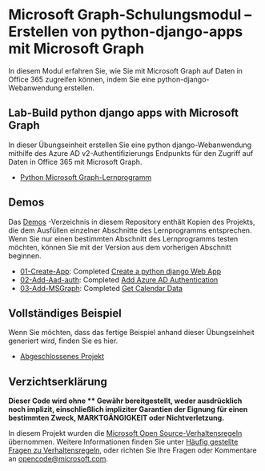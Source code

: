 # <a name="microsoft-graph-training-module---build-python-django-apps-with-microsoft-graph"></a>Microsoft Graph-Schulungsmodul – Erstellen von python-django-apps mit Microsoft Graph

In diesem Modul erfahren Sie, wie Sie mit Microsoft Graph auf Daten in Office 365 zugreifen können, indem Sie eine python-django-Webanwendung erstellen.

## <a name="lab---build-python-django-apps-with-microsoft-graph"></a>Lab-Build python django apps with Microsoft Graph

In dieser Übungseinheit erstellen Sie eine python django-Webanwendung mithilfe des Azure AD v2-Authentifizierungs Endpunkts für den Zugriff auf Daten in Office 365 mit Microsoft Graph.

- [Python Microsoft Graph-Lernprogramm](https://docs.microsoft.com/graph/training/python-tutorial)

## <a name="demos"></a>Demos

Das [Demos](./Demos) -Verzeichnis in diesem Repository enthält Kopien des Projekts, die dem Ausfüllen einzelner Abschnitte des Lernprogramms entsprechen. Wenn Sie nur einen bestimmten Abschnitt des Lernprogramms testen möchten, können Sie mit der Version aus dem vorherigen Abschnitt beginnen.

- [01-Create-App](Demos/01-create-app): Completed [Create a python django Web App](https://docs.microsoft.com/graph/training/python-tutorial?tutorial-step=1)
- [02-Add-Aad-auth](Demos/02-add-aad-auth): Completed [Add Azure AD Authentication](https://docs.microsoft.com/graph/training/python-tutorial?tutorial-step=3)
- [03-Add-MSGraph](Demos/03-add-msgraph): Completed [Get Calendar Data](https://docs.microsoft.com/graph/training/python-tutorial?tutorial-step=4)

## <a name="completed-sample"></a>Vollständiges Beispiel

Wenn Sie möchten, dass das fertige Beispiel anhand dieser Übungseinheit generiert wird, finden Sie es hier.

- [Abgeschlossenes Projekt](Demos/03-add-msgraph)

## <a name="disclaimer"></a>Verzichtserklärung

**Dieser Code wird ohne ** Gewähr bereitgestellt, weder ausdrücklich noch implizit, einschließlich impliziter Garantien der Eignung für einen bestimmten Zweck, MARKTGÄNGIGKEIT oder Nichtverletzung.**

In diesem Projekt wurden die [Microsoft Open Source-Verhaltensregeln](https://opensource.microsoft.com/codeofconduct/) übernommen. Weitere Informationen finden Sie unter [Häufig gestellte Fragen zu Verhaltensregeln](https://opensource.microsoft.com/codeofconduct/faq/), oder richten Sie Ihre Fragen oder Kommentare an [opencode@microsoft.com](mailto:opencode@microsoft.com).